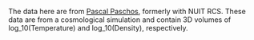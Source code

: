 The data here are from [Pascal Paschos](https://efi.uchicago.edu/people/profile/pascal-paschos/), formerly with NUIT RCS.  These data are from a cosmological simulation and contain 3D volumes of log_10(Temperature) and log_10(Density), respectively.

